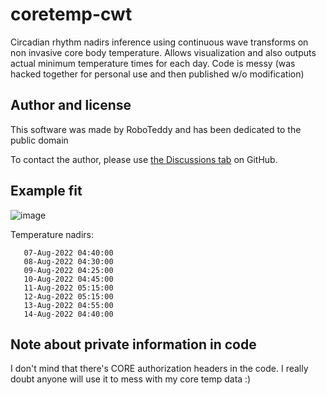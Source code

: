 # coretemp-cwt
Circadian rhythm nadirs inference using continuous wave transforms on non invasive core body temperature. Allows visualization and also outputs actual minimum temperature times for each day. Code is messy (was hacked together for personal use and then published w/o modification)

## Author and license

This software was made by RoboTeddy and has been dedicated to the public domain

To contact the author, please use [the Discussions tab](https://github.com/Circadiaware/coretemp-cwt/discussions) on GitHub.

## Example fit

![image](https://user-images.githubusercontent.com/172271/185003794-a671a896-37d4-42d0-be70-45d187c8351c.png)

Temperature nadirs:

```
   07-Aug-2022 04:40:00
   08-Aug-2022 04:30:00
   09-Aug-2022 04:25:00
   10-Aug-2022 04:45:00
   11-Aug-2022 05:15:00
   12-Aug-2022 05:15:00
   13-Aug-2022 04:55:00
   14-Aug-2022 04:40:00
```



## Note about private information in code

I don't mind that there's CORE authorization headers in the code. I really doubt anyone will use it to mess with my core temp data :)
